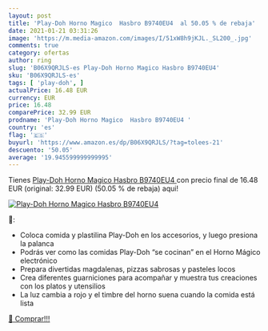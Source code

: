 ```yaml
---
layout: post
title: 'Play-Doh Horno Magico  Hasbro B9740EU4  al 50.05 % de rebaja'
date: 2021-01-21 03:31:26
image: 'https://m.media-amazon.com/images/I/51xW8h9jKJL._SL200_.jpg'
comments: true
category: ofertas
author: ring
slug: 'B06X9QRJLS-es Play-Doh Horno Magico Hasbro B9740EU4'
sku: 'B06X9QRJLS-es'
tags: [ 'play-doh', ]
actualPrice: 16.48 EUR
currency: EUR
price: 16.48
comparePrice: 32.99 EUR
prodname: 'Play-Doh Horno Magico  Hasbro B9740EU4 '
country: 'es'
flag: '🇪🇸'
buyurl: 'https://www.amazon.es/dp/B06X9QRJLS/?tag=tolees-21'
descuento: '50.05'
average: '19.945599999999995'
---
```


Tienes [Play-Doh Horno Magico  Hasbro B9740EU4 ](https://www.amazon.es/dp/B06X9QRJLS/?tag=tolees-21) con precio final de  16.48 EUR (original: 32.99 EUR) (50.05 %  de rebaja) aqui!

[![Play-Doh Horno Magico  Hasbro B9740EU4 ](https://m.media-amazon.com/images/I/51xW8h9jKJL._SL200_.jpg)](https://www.amazon.es/dp/B06X9QRJLS/?tag=tolees-21)

🔎:

- Coloca comida y plastilina Play-Doh en los accesorios, y luego presiona la palanca
- Podrás ver como las comidas Play-Doh “se cocinan” en el Horno Mágico electrónico
- Prepara divertidas magdalenas, pizzas sabrosas y pasteles locos
- Crea diferentes guarniciones para acompañar y muestra tus creaciones con los platos y utensilios
- La luz cambia a rojo y el timbre del horno suena cuando la comida está lista

[🛒 Comprar!!!](https://www.amazon.es/dp/B06X9QRJLS/?tag=tolees-21)
